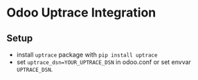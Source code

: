 # Odoo Uptrace Integration

## Setup
- install `uptrace` package with `pip install uptrace`
- set `uptrace_dsn=YOUR_UPTRACE_DSN` in odoo.conf or set envvar `UPTRACE_DSN`.
